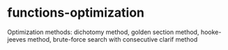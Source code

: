 # functions-optimization
Optimization methods: dichotomy method, golden section method, hooke-jeeves method, brute-force search with consecutive clarif method
